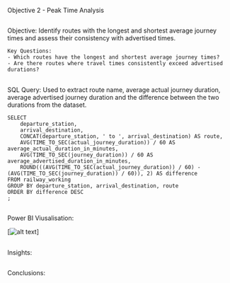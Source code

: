 Objective 2 - Peak Time Analysis
##
Objective: Identify routes with the longest and shortest average journey times and assess their consistency with advertised times.

  	Key Questions:
   	- Which routes have the longest and shortest average journey times?
   	- Are there routes where travel times consistently exceed advertised durations?

##
SQL Query: Used to extract route name, average actual journey duration, average advertised journey duration and the difference between the two durations from the dataset.

```
SELECT
	departure_station,
	arrival_destination,
	CONCAT(departure_station, ' to ', arrival_destination) AS route,
	AVG(TIME_TO_SEC(actual_journey_duration)) / 60 AS average_actual_duration_in_minutes,
	AVG(TIME_TO_SEC(journey_duration)) / 60 AS average_advertised_duration_in_minutes,
	ROUND(((AVG(TIME_TO_SEC(actual_journey_duration)) / 60) - (AVG(TIME_TO_SEC(journey_duration)) / 60)), 2) AS difference
FROM railway_working
GROUP BY departure_station, arrival_destination, route
ORDER BY difference DESC
;
```
##
Power BI Viusalisation:

[![alt text]((https://github.com/tomredfern24/UK-Rail-Ticket-Sales-Analysis-SQL-PowerBI/blob/main/Visualisations/2.%20Peak%20Time%20Analysis%20Dashboard.png))]
##
Insights:

##
Conclusions:

